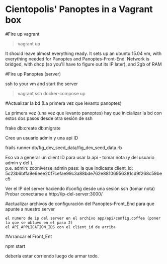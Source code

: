 Cientopolis' Panoptes in a Vagrant box
======================================

#Fire up vagrant

>vagrant up
   
It should leave almost everything ready. It sets up an ubuntu 15.04 vm, with everything needed for Panoptes and Panoptes-Front-End. Network is bridged, with dhcp (so you'll have to figure out its IP later), and 2gb of RAM

#Fire up Panoptes (server)

ssh to your vm and start the server
>vagrant ssh 
>docker-compose up

#Actualizar la bd (La primera vez que levanto panoptes)

La primera vez (una vez que levanto panoptes) hay que inicializar la bd con estos dos pasos desde otra sesión de ssh
 
   frake db:create db:migrate
   
Creo un usuario admin y una api ID 

   frails runner db/fig_dev_seed_data/fig_dev_seed_data.rb   
   
Eso va a generar un client ID para usar la api - tomar nota (y del usuario admin y del ).    
   p.e.
    admin: zooniverse_admin pass: la que indicaste
	client_id: 5c23b6bffa9e6eee20f7cefae99c3a88bde762e88106956381cd9f268c59bec5
   
Ver el IP del server haciendo ifconfig desde una sesión ssh (tomar nota)
Probar conectarse a http://ip-del-server:3000/

#actualizar archivos de configuración del Panoptes-Front_End para que apunte a nuestro server  
   
    el numero de ip del server en el archivo app/api/config.coffee (poner la que se obtuvo en el paso 2)
	el API_APPLICATION_IDS con el client_id de arriba
	
	
#Arrancar el Front_Ent

   npm start
   
   debería estar corriendo luego de armar todo.    	